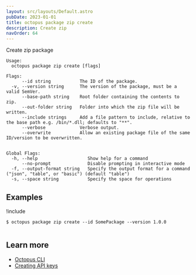 ```yaml
---
layout: src/layouts/Default.astro
pubDate: 2023-01-01
title: octopus package zip create
description: Create zip
navOrder: 64
---
```


Create zip package


```
Usage:
  octopus package zip create [flags]

Flags:
      --id string           The ID of the package.
  -v, --version string      The version of the package, must be a valid SemVer.
      --base-path string    Root folder containing the contents to zip.
      --out-folder string   Folder into which the zip file will be written.
      --include strings     Add a file pattern to include, relative to the base path e.g. /bin/*.dll; defaults to "**".
      --verbose             Verbose output.
      --overwrite           Allow an existing package file of the same ID/version to be overwritten.


Global Flags:
  -h, --help                   Show help for a command
      --no-prompt              Disable prompting in interactive mode
  -f, --output-format string   Specify the output format for a command ("json", "table", or "basic") (default "table")
  -s, --space string           Specify the space for operations

```

## Examples

!include <samples-instance>


```
$ octopus package zip create --id SomePackage --version 1.0.0


```

## Learn more

- [Octopus CLI](/docs/octopus-rest-api/cli/index.md)
- [Creating API keys](/docs/octopus-rest-api/how-to-create-an-api-key.md)